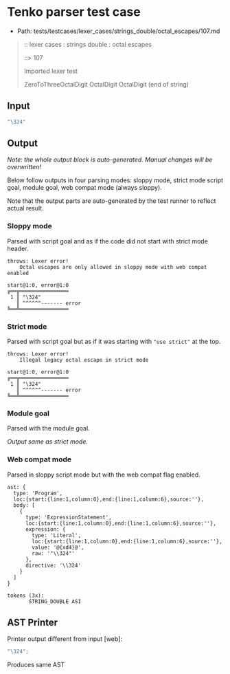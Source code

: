 # Tenko parser test case

- Path: tests/testcases/lexer_cases/strings_double/octal_escapes/107.md

> :: lexer cases : strings double : octal escapes
>
> ::> 107
>
> Imported lexer test
>
> ZeroToThreeOctalDigit OctalDigit OctalDigit (end of string)

## Input

`````js
"\324"
`````

## Output

_Note: the whole output block is auto-generated. Manual changes will be overwritten!_

Below follow outputs in four parsing modes: sloppy mode, strict mode script goal, module goal, web compat mode (always sloppy).

Note that the output parts are auto-generated by the test runner to reflect actual result.

### Sloppy mode

Parsed with script goal and as if the code did not start with strict mode header.

`````
throws: Lexer error!
    Octal escapes are only allowed in sloppy mode with web compat enabled

start@1:0, error@1:0
╔══╦════════════════
 1 ║ "\324"
   ║ ^^^^^^------- error
╚══╩════════════════

`````

### Strict mode

Parsed with script goal but as if it was starting with `"use strict"` at the top.

`````
throws: Lexer error!
    Illegal legacy octal escape in strict mode

start@1:0, error@1:0
╔══╦════════════════
 1 ║ "\324"
   ║ ^^^^^^------- error
╚══╩════════════════

`````


### Module goal

Parsed with the module goal.

_Output same as strict mode._

### Web compat mode

Parsed in sloppy script mode but with the web compat flag enabled.

`````
ast: {
  type: 'Program',
  loc:{start:{line:1,column:0},end:{line:1,column:6},source:''},
  body: [
    {
      type: 'ExpressionStatement',
      loc:{start:{line:1,column:0},end:{line:1,column:6},source:''},
      expression: {
        type: 'Literal',
        loc:{start:{line:1,column:0},end:{line:1,column:6},source:''},
        value: '@{xd4}@',
        raw: '"\\324"'
      },
      directive: '\\324'
    }
  ]
}

tokens (3x):
       STRING_DOUBLE ASI
`````


## AST Printer

Printer output different from input [web]:

````js
"\324";
````

Produces same AST
